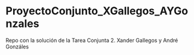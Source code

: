 # ProyectoConjunto_XGallegos_AYGonzales
Repo con la solución de la Tarea Conjunta 2. Xander Gallegos y André Gonzáles
